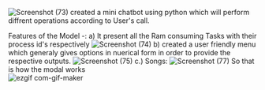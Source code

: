 ![Screenshot (73)](https://user-images.githubusercontent.com/52999830/118030629-2fdc8180-b383-11eb-8259-7cf55c489a9d.png)
created a mini chatbot using python  which  will perform diffrent operations according to User's call.

Features of the Model -:
    a) It present all the Ram consuming Tasks with their process id's respectively 
     ![Screenshot (74)](https://user-images.githubusercontent.com/52999830/118031238-f5bfaf80-b383-11eb-92c8-b8f47ebae681.png)
    b) created a user friendly menu which generaly gives options in nuerical form in order to provide the respective outputs.
     ![Screenshot (75)](https://user-images.githubusercontent.com/52999830/118031498-3b7c7800-b384-11eb-899d-9a24d4d52835.png)
    c.) Songs: 
    ![Screenshot (77)](https://user-images.githubusercontent.com/52999830/118032269-1a685700-b385-11eb-93d9-fe40c0ca4fa1.png)
    So that is how the modal works  
    ![ezgif com-gif-maker](https://user-images.githubusercontent.com/52999830/118035285-a465ef00-b388-11eb-954e-5c96bb4bf392.gif)   
    








